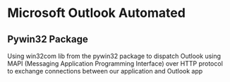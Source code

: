 # Microsoft Outlook Automated

## Pywin32 Package

Using win32com lib from the pywin32 package to dispatch Outlook using MAPI (Messaging Application Programming Interface) over HTTP protocol to exchange connections between our application and Outlook app
